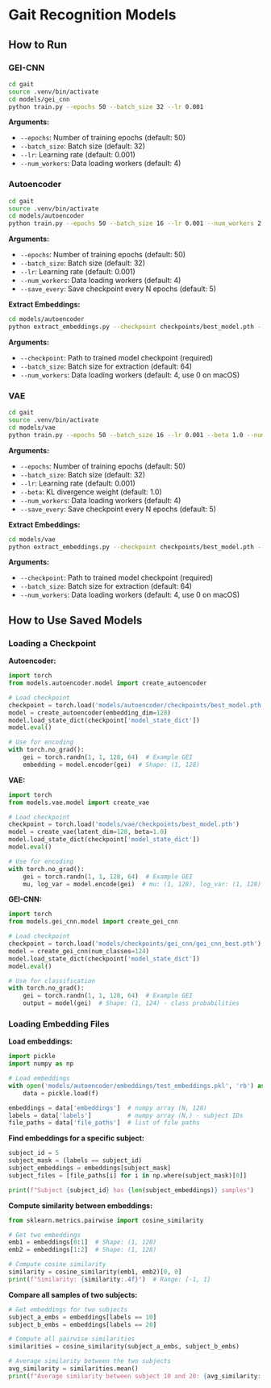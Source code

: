 # Gait Recognition Models

## How to Run

### GEI-CNN

```bash
cd gait
source .venv/bin/activate
cd models/gei_cnn
python train.py --epochs 50 --batch_size 32 --lr 0.001
```

**Arguments:**
- `--epochs`: Number of training epochs (default: 50)
- `--batch_size`: Batch size (default: 32)
- `--lr`: Learning rate (default: 0.001)
- `--num_workers`: Data loading workers (default: 4)

### Autoencoder

```bash
cd gait
source .venv/bin/activate
cd models/autoencoder
python train.py --epochs 50 --batch_size 16 --lr 0.001 --num_workers 2 --save_every 5
```

**Arguments:**
- `--epochs`: Number of training epochs (default: 50)
- `--batch_size`: Batch size (default: 32)
- `--lr`: Learning rate (default: 0.001)
- `--num_workers`: Data loading workers (default: 4)
- `--save_every`: Save checkpoint every N epochs (default: 5)

**Extract Embeddings:**
```bash
cd models/autoencoder
python extract_embeddings.py --checkpoint checkpoints/best_model.pth --batch_size 64 --num_workers 0
```

**Arguments:**
- `--checkpoint`: Path to trained model checkpoint (required)
- `--batch_size`: Batch size for extraction (default: 64)
- `--num_workers`: Data loading workers (default: 4, use 0 on macOS)

### VAE

```bash
cd gait
source .venv/bin/activate
cd models/vae
python train.py --epochs 50 --batch_size 16 --lr 0.001 --beta 1.0 --num_workers 2 --save_every 5
```

**Arguments:**
- `--epochs`: Number of training epochs (default: 50)
- `--batch_size`: Batch size (default: 32)
- `--lr`: Learning rate (default: 0.001)
- `--beta`: KL divergence weight (default: 1.0)
- `--num_workers`: Data loading workers (default: 4)
- `--save_every`: Save checkpoint every N epochs (default: 5)

**Extract Embeddings:**
```bash
cd models/vae
python extract_embeddings.py --checkpoint checkpoints/best_model.pth --batch_size 64 --num_workers 0
```

**Arguments:**
- `--checkpoint`: Path to trained model checkpoint (required)
- `--batch_size`: Batch size for extraction (default: 64)
- `--num_workers`: Data loading workers (default: 4, use 0 on macOS)

## How to Use Saved Models

### Loading a Checkpoint

**Autoencoder:**
```python
import torch
from models.autoencoder.model import create_autoencoder

# Load checkpoint
checkpoint = torch.load('models/autoencoder/checkpoints/best_model.pth')
model = create_autoencoder(embedding_dim=128)
model.load_state_dict(checkpoint['model_state_dict'])
model.eval()

# Use for encoding
with torch.no_grad():
    gei = torch.randn(1, 1, 128, 64)  # Example GEI
    embedding = model.encoder(gei)  # Shape: (1, 128)
```

**VAE:**
```python
import torch
from models.vae.model import create_vae

# Load checkpoint
checkpoint = torch.load('models/vae/checkpoints/best_model.pth')
model = create_vae(latent_dim=128, beta=1.0)
model.load_state_dict(checkpoint['model_state_dict'])
model.eval()

# Use for encoding
with torch.no_grad():
    gei = torch.randn(1, 1, 128, 64)  # Example GEI
    mu, log_var = model.encode(gei)  # mu: (1, 128), log_var: (1, 128)
```

**GEI-CNN:**
```python
import torch
from models.gei_cnn.model import create_gei_cnn

# Load checkpoint
checkpoint = torch.load('models/checkpoints/gei_cnn/gei_cnn_best.pth')
model = create_gei_cnn(num_classes=124)
model.load_state_dict(checkpoint['model_state_dict'])
model.eval()

# Use for classification
with torch.no_grad():
    gei = torch.randn(1, 1, 128, 64)  # Example GEI
    output = model(gei)  # Shape: (1, 124) - class probabilities
```

### Loading Embedding Files

**Load embeddings:**
```python
import pickle
import numpy as np

# Load embeddings
with open('models/autoencoder/embeddings/test_embeddings.pkl', 'rb') as f:
    data = pickle.load(f)

embeddings = data['embeddings']  # numpy array (N, 128)
labels = data['labels']          # numpy array (N,) - subject IDs
file_paths = data['file_paths']  # list of file paths
```

**Find embeddings for a specific subject:**
```python
subject_id = 5
subject_mask = (labels == subject_id)
subject_embeddings = embeddings[subject_mask]
subject_files = [file_paths[i] for i in np.where(subject_mask)[0]]

print(f"Subject {subject_id} has {len(subject_embeddings)} samples")
```

**Compute similarity between embeddings:**
```python
from sklearn.metrics.pairwise import cosine_similarity

# Get two embeddings
emb1 = embeddings[0:1]  # Shape: (1, 128)
emb2 = embeddings[1:2]  # Shape: (1, 128)

# Compute cosine similarity
similarity = cosine_similarity(emb1, emb2)[0, 0]
print(f"Similarity: {similarity:.4f}")  # Range: [-1, 1]
```

**Compare all samples of two subjects:**
```python
# Get embeddings for two subjects
subject_a_embs = embeddings[labels == 10]
subject_b_embs = embeddings[labels == 20]

# Compute all pairwise similarities
similarities = cosine_similarity(subject_a_embs, subject_b_embs)

# Average similarity between the two subjects
avg_similarity = similarities.mean()
print(f"Average similarity between subject 10 and 20: {avg_similarity:.4f}")
```

